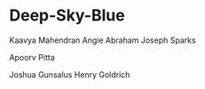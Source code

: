 # Deep-Sky-Blue

Kaavya Mahendran
Angie Abraham
Joseph Sparks

Apoorv Pitta

Joshua Gunsalus
Henry Goldrich
